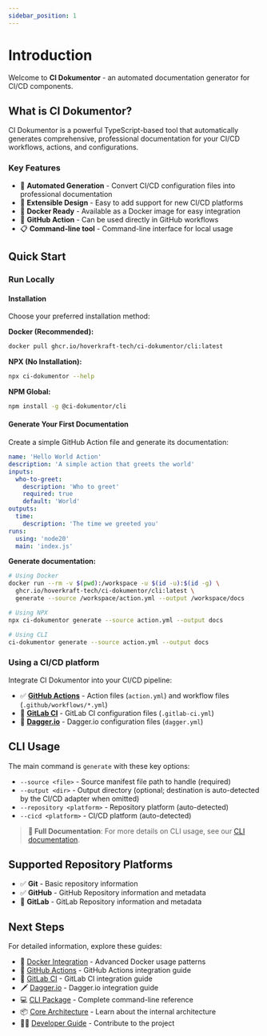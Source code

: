 ```yaml
---
sidebar_position: 1
---
```


# Introduction

Welcome to **CI Dokumentor** - an automated documentation generator for CI/CD components.

## What is CI Dokumentor?

CI Dokumentor is a powerful TypeScript-based tool that automatically generates comprehensive, professional documentation for your CI/CD workflows, actions, and configurations.

### Key Features

- 📖 **Automated Generation** - Convert CI/CD configuration files into professional documentation
- 🔧 **Extensible Design** - Easy to add support for new CI/CD platforms
- 🐳 **Docker Ready** - Available as a Docker image for easy integration
- 🚀 **GitHub Action** - Can be used directly in GitHub workflows
- 📋 **Command-line tool** - Command-line interface for local usage

## Quick Start

### Run Locally

#### Installation

Choose your preferred installation method:

**Docker (Recommended):**

```bash
docker pull ghcr.io/hoverkraft-tech/ci-dokumentor/cli:latest
```

**NPX (No Installation):**

```bash
npx ci-dokumentor --help
```

**NPM Global:**

```bash
npm install -g @ci-dokumentor/cli
```

#### Generate Your First Documentation

Create a simple GitHub Action file and generate its documentation:

```yaml title="action.yml"
name: 'Hello World Action'
description: 'A simple action that greets the world'
inputs:
  who-to-greet:
    description: 'Who to greet'
    required: true
    default: 'World'
outputs:
  time:
    description: 'The time we greeted you'
runs:
  using: 'node20'
  main: 'index.js'
```

**Generate documentation:**

```bash
# Using Docker
docker run --rm -v $(pwd):/workspace -u $(id -u):$(id -g) \
  ghcr.io/hoverkraft-tech/ci-dokumentor/cli:latest \
  generate --source /workspace/action.yml --output /workspace/docs

# Using NPX
npx ci-dokumentor generate --source action.yml --output docs

# Using CLI
ci-dokumentor generate --source action.yml --output docs
```

### Using a CI/CD platform

Integrate CI Dokumentor into your CI/CD pipeline:

- ✅ [**GitHub Actions**](./integrations/github-action.md) - Action files (`action.yml`) and workflow files (`.github/workflows/*.yml`)
- 🚧 [**GitLab CI**](./integrations/gitlab-ci.md) - GitLab CI configuration files (`.gitlab-ci.yml`)
- 🚧 [**Dagger.io**](./integrations/dagger.md) - Dagger.io configuration files (`dagger.yml`)

## CLI Usage

The main command is `generate` with these key options:

- `--source <file>` - Source manifest file path to handle (required)
- `--output <dir>` - Output directory (optional; destination is auto-detected by the CI/CD adapter when omitted)
- `--repository <platform>` - Repository platform (auto-detected)
- `--cicd <platform>` - CI/CD platform (auto-detected)

> **📖 Full Documentation**: For more details on CLI usage, see our [CLI documentation](./packages/cli).

## Supported Repository Platforms

- ✅ **Git** - Basic repository information
- ✅ **GitHub** - GitHub Repository information and metadata
- 🚧 **GitLab** - GitLab Repository information and metadata

## Next Steps

For detailed information, explore these guides:

- 🐳 [Docker Integration](./integrations/docker) - Advanced Docker usage patterns
- 🐙 [GitHub Actions](./integrations/github-action) - GitHub Actions integration guide
- 🦊 [GitLab CI](./integrations/gitlab-ci) - GitLab CI integration guide
- 🗡️ [Dagger.io](./integrations/dagger) - Dagger.io integration guide
- 💻 [CLI Package](./packages/cli) - Complete command-line reference
- 📦 [Core Architecture](./packages/core) - Learn about the internal architecture
- 👨‍💻 [Developer Guide](./developers/contributing) - Contribute to the project
